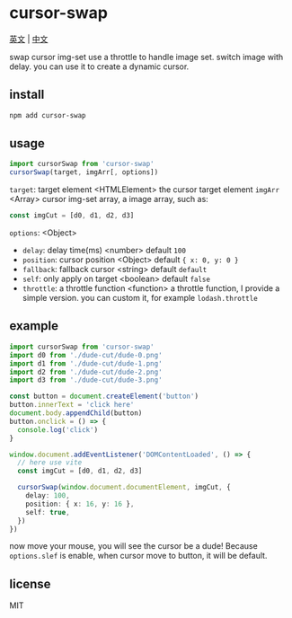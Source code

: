 # cursor-swap

[英文](./) | [中文](./zh-cn.md)

swap cursor img-set
use a throttle to handle image set. switch image with delay. you can use it to create a dynamic cursor.

## install

```sh
npm add cursor-swap
```

## usage

```js
import cursorSwap from 'cursor-swap'
cursorSwap(target, imgArr[, options])
```

`target`: target element
\<HTMLElement>
the cursor target element
`imgArr`
\<Array>
cursor img-set array, a image array, such as:
```js
const imgCut = [d0, d1, d2, d3]
```
`options`:
\<Object>
- `delay`: delay time(ms)
  \<number>
  default `100`
- `position`: cursor position
  \<Object>
  default `{ x: 0, y: 0 }`
- `fallback`: fallback cursor
  \<string>
  default `default`
- `self`: only apply on target
  \<boolean>
  default `false`
- `throttle`: a throttle function
  \<function>
  a throttle function, I provide a simple version. you can custom it, for example `lodash.throttle`

## example

```ts
import cursorSwap from 'cursor-swap'
import d0 from './dude-cut/dude-0.png'
import d1 from './dude-cut/dude-1.png'
import d2 from './dude-cut/dude-2.png'
import d3 from './dude-cut/dude-3.png'

const button = document.createElement('button')
button.innerText = 'click here'
document.body.appendChild(button)
button.onclick = () => {
  console.log('click')
}

window.document.addEventListener('DOMContentLoaded', () => {
  // here use vite
  const imgCut = [d0, d1, d2, d3]

  cursorSwap(window.document.documentElement, imgCut, {
    delay: 100,
    position: { x: 16, y: 16 },
    self: true,
  })
})
```

now move your mouse, you will see the cursor be a dude! Because `options.slef` is enable, when cursor move to button, it will be default.

## license

MIT
